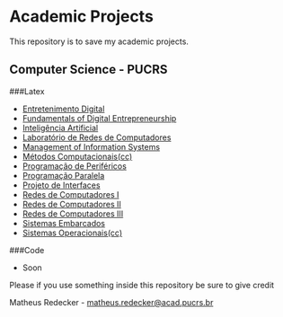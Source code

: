 # Academic Projects

This repository is to save my academic projects.

## Computer Science - PUCRS

###Latex

- [Entretenimento Digital](latex/entretenimento) 
- [Fundamentals of Digital Entrepreneurship](latex/entrep)
- [Inteligência Artificial](latex/ai)
- [Laboratório de Redes de Computadores](latex/labredes)
- [Management of Information Systems](latex/msi)
- [Métodos Computacionais(cc)](latex/metodos)
- [Programação de Periféricos](latex/perifericos)
- [Programação Paralela](latex/paralela)
- [Projeto de Interfaces](latex/interface) 
- [Redes de Computadores I](latex/redesI)
- [Redes de Computadores II](latex/redesII)
- [Redes de Computadores III](latex/redesIII)
- [Sistemas Embarcados](latex/embarcados)
- [Sistemas Operacionais(cc)](latex/sisop)

###Code
- Soon

Please if you use something inside this repository be sure to give credit

Matheus Redecker - matheus.redecker@acad.pucrs.br
